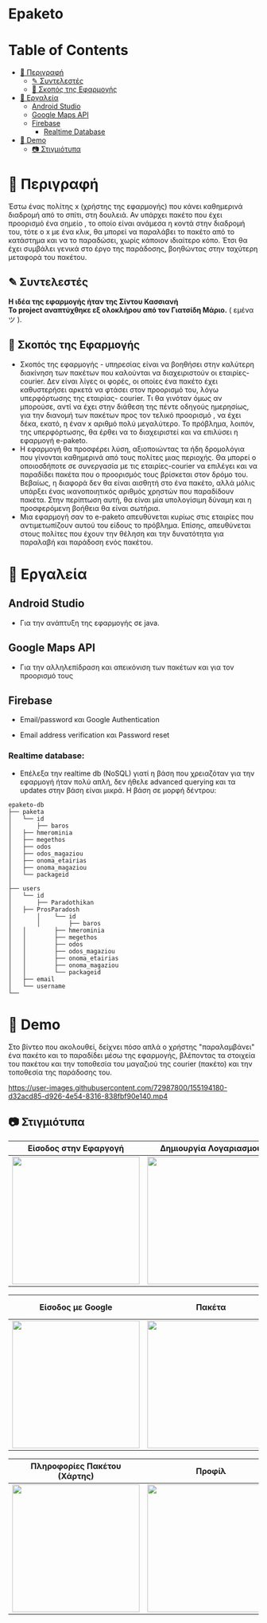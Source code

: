 # Epaketo
Table of Contents
=================

* [📘 Περιγραφή](#-περιγραφή)
	* [✎ Συντελεστές](#-συντελεστές)
	* [📖 Σκοπός της Εφαρμογής](#-σκοπός-της-εφαρμογής)
* [🧰 Εργαλεία](#-εργαλεία)
	* [Android Studio](#android-studio)
	* [Google Maps API](#google-maps-api)
	* [Firebase](#firebase)
		* [Realtime Database](#realtime-database)
* [📱 Demo](#-demo)
	* [📷 Στιγμιότυπα](#-στιγμιότυπα)


# 📘 Περιγραφή

Έστω ένας πολίτης x (χρήστης της εφαρμογής) που κάνει καθημερινά διαδρομή από το σπίτι, στη δουλειά. Αν υπάρχει πακέτο που έχει προορισμό ένα σημείο , το οποίο είναι ανάμεσα η κοντά στην διαδρομή του, τότε ο x με ένα κλικ, θα μπορεί να παραλάβει το πακέτο από το κατάστημα και να το παραδώσει, χωρίς κάποιον ιδιαίτερο κόπο. Έτσι θα έχει συμβάλει  γενικά στο έργο της παράδοσης, βοηθώντας στην ταχύτερη μεταφορά του πακέτου.

## ✎ Συντελεστές

**Η ιδέα της εφαρμογής ήταν της Σίντου Κασσιανή**<br/>
**Το project αναπτύχθηκε εξ ολοκλήρου από τον Γιατσίδη Μάριο.** ( εμένα ツ ).

## 📖 Σκοπός της Εφαρμογής

* Σκοπός της εφαρμογής - υπηρεσίας είναι να βοηθήσει στην καλύτερη διακίνηση των πακέτων που καλούνται να διαχειριστούν οι εταιρίες-courier. Δεν είναι λίγες οι φορές, οι οποίες ένα πακέτο έχει καθυστερήσει αρκετά να φτάσει στον προορισμό του, λόγω υπερφόρτωσης της εταιρίας- courier. Τι θα γινόταν όμως αν μπορούσε, αντί να έχει στην διάθεση της πέντε οδηγούς ημερησίως, για την διανομή των πακέτων προς τον τελικό προορισμό , να έχει δέκα, εκατό, η έναν x αριθμό πολύ μεγαλύτερο. Το πρόβλημα, λοιπόν, της υπερφόρτωσης, θα έρθει να το διαχειριστεί και να επιλύσει η εφαρμογή e-paketo.<br/>
* Η εφαρμογή θα προσφέρει λύση, αξιοποιώντας τα ήδη δρομολόγια που γίνονται καθημερινά από τους πολίτες μιας περιοχής. Θα μπορεί ο οποιοσδήποτε σε συνεργασία με τις εταιρίες-courier να επιλέγει και να παραδίδει πακέτα που ο προορισμός τους βρίσκεται στον δρόμο του.<br/>
Βεβαίως, η διαφορά δεν θα είναι αισθητή στο ένα πακέτο, αλλά μόλις υπάρξει ένας ικανοποιητικός αριθμός χρηστών που παραδίδουν πακέτα. Στην περίπτωση αυτή, θα είναι μία υπολογίσιμη δύναμη και η προσφερόμενη βοήθεια θα είναι σωτήρια.<br/>
* Μια εφαρμογή σαν το e-paketo απευθύνεται κυρίως στις εταιρίες που αντιμετωπίζουν αυτού του είδους το πρόβλημα. Επίσης, απευθύνεται στους πολίτες που έχουν την θέληση και την δυνατότητα για παραλαβή και παράδοση ενός πακέτου.


# 🧰 Εργαλεία

## Android Studio

* Για την ανάπτυξη της εφαρμογής σε java.


## Google Maps API

* Για την αλληλεπίδραση και απεικόνιση των πακέτων και για τον προορισμό τους


## Firebase

* Email/password και Google Authentication

* Email address verification και Password reset


### Realtime database:
* Επέλεξα την realtime db (NoSQL) γιατί η βάση που χρειαζόταν για την εφαρμογή ήταν πολύ απλή, δεν ήθελε advanced querying και τα  updates στην βάση είναι μικρά.
Η βάση σε μορφή δέντρου:

``` 
epaketo-db
├── paketa
│   └── id
│       ├── baros
│	├── hmerominia
│	├── megethos
│	├── odos
│	├── odos_magaziou
│	├── onoma_etairias
│	├── onoma_magaziou
│	└── packageid
│
├── users
│   └── id
│   	├── Paradothikan
│	├── ProsParadosh
│       │    └── id
│       │        ├── baros
│	│        ├── hmerominia
│	│        ├── megethos
│	│        ├── odos
│	│        ├── odos_magaziou
│	│        ├── onoma_etairias
│	│        ├── onoma_magaziou
│	│        └── packageid
│	├── email
│	└── username
└──
```

# 📱 Demo

Στο βίντεο που ακολουθεί, δείχνει πόσο απλά ο χρήστης "παραλαμβάνει" ένα πακέτο και το παραδίδει μέσω της εφαρμογής, βλέποντας τα στοιχεία του πακέτου και την τοποθεσία του μαγαζιού της courier (πακέτο) και την τοποθεσία της παράδοσης του.<br/>

https://user-images.githubusercontent.com/72987800/155194180-d32acd85-d926-4e54-8316-838fbf90e140.mp4

## 📷 Στιγμιότυπα

| Είσοδος στην Εφαργογή | Δημιουργία Λογαριασμού | Αλλαγή Συνθυματικού   | Έλεγχος Σφαλμάτων |
| ----------------- | --------------------------- | ---------- | --------- |
| <img src="https://user-images.githubusercontent.com/72987800/155164586-4d61be62-b683-43c6-97f8-7094711a34cb.jpg" width="256">               | <img src="https://user-images.githubusercontent.com/72987800/155164588-003ae3ed-e10f-4c15-9e5c-1fa9a9594111.jpg" width="256"> | <img src="https://user-images.githubusercontent.com/72987800/155164593-28c27e05-9b8f-43e6-87a3-39000f137915.jpg" width="256">| <img src="https://user-images.githubusercontent.com/72987800/155164596-fdfedd0f-13b3-4f82-b596-126c3edc2b59.jpg" width="256"> |


| Είσοδος με Google | Πακέτα | Προς Παράδωση   | Πληροφορίες Πακέτου (Περιγραφή) |
| ----------------- | --------------------------- | ---------- | --------- |
| <img src="https://user-images.githubusercontent.com/72987800/155163066-2fe22191-6667-4646-8c52-fe96e421a477.png" width="256"> | <img src="https://user-images.githubusercontent.com/72987800/155164605-ab3c0c9d-23c1-4bce-bf6f-5c1429f843e4.jpg" width="256"> | <img src="https://user-images.githubusercontent.com/72987800/155164618-754776d1-8931-4c9b-b06a-80bbf5a9409e.jpg" width="256"> | <img src="https://user-images.githubusercontent.com/72987800/155164613-eee94fe6-3e3e-4808-b569-1ed18a5717a5.jpg" width="256"> |


<div align="center">
	
| Πληροφορίες Πακέτου (Χάρτης) | Προφίλ | Φίλτρα(μη λειτουργικό)   |
| ----------------- | --------------------------- | ---------- |
| <img src="https://user-images.githubusercontent.com/72987800/155164571-f1114fbe-d11f-4364-bc09-4d2d4ea9afc7.jpg" width="256"> | <img src="https://user-images.githubusercontent.com/72987800/155164582-aecacf4c-533c-4045-901d-1be3f8dfc545.jpg" width="256"> | <img src="https://user-images.githubusercontent.com/72987800/155164600-53a9c0c1-9f5e-4285-9bde-69ff516f47ac.jpg" width="256"> |

</div>
